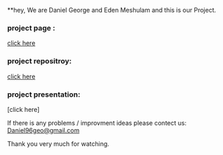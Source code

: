 **hey, 
We are Daniel George and Eden Meshulam and this is our Project.

### project page :  
[click here](main.md)

### project repositroy:  
[click here](https://github.com/danielgeo96/Winners/tree/main)

### project presentation:  
[click here]
 
If there is any problems / improvment ideas please contect us:  
Daniel96geo@gmail.com

Thank you very much for watching.
